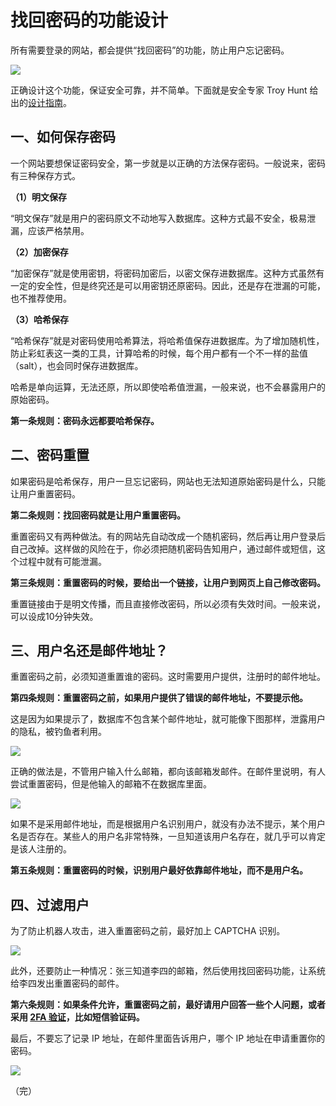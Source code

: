 # 找回密码的功能设计

所有需要登录的网站，都会提供“找回密码”的功能，防止用户忘记密码。

![](https://www.wangbase.com/blogimg/asset/201902/bg20190202701.png)

正确设计这个功能，保证安全可靠，并不简单。下面就是安全专家 Troy Hunt 给出的[设计指南](https://www.troyhunt.com/everything-you-ever-wanted-to-know/)。

## 一、如何保存密码

一个网站要想保证密码安全，第一步就是以正确的方法保存密码。一般说来，密码有三种保存方式。

**（1）明文保存**

“明文保存”就是用户的密码原文不动地写入数据库。这种方式最不安全，极易泄漏，应该严格禁用。

**（2）加密保存**

“加密保存”就是使用密钥，将密码加密后，以密文保存进数据库。这种方式虽然有一定的安全性，但是终究还是可以用密钥还原密码。因此，还是存在泄漏的可能，也不推荐使用。

**（3）哈希保存**

“哈希保存”就是对密码使用哈希算法，将哈希值保存进数据库。为了增加随机性，防止彩虹表这一类的工具，计算哈希的时候，每个用户都有一个不一样的盐值（salt），也会同时保存进数据库。

哈希是单向运算，无法还原，所以即使哈希值泄漏，一般来说，也不会暴露用户的原始密码。

**第一条规则：密码永远都要哈希保存。**

## 二、密码重置

如果密码是哈希保存，用户一旦忘记密码，网站也无法知道原始密码是什么，只能让用户重置密码。

**第二条规则：找回密码就是让用户重置密码。**

重置密码又有两种做法。有的网站先自动改成一个随机密码，然后再让用户登录后自己改掉。这样做的风险在于，你必须把随机密码告知用户，通过邮件或短信，这个过程中就有可能泄漏。

**第三条规则：重置密码的时候，要给出一个链接，让用户到网页上自己修改密码。**

重置链接由于是明文传播，而且直接修改密码，所以必须有失效时间。一般来说，可以设成10分钟失效。

## 三、用户名还是邮件地址？

重置密码之前，必须知道重置谁的密码。这时需要用户提供，注册时的邮件地址。

**第四条规则：重置密码之前，如果用户提供了错误的邮件地址，不要提示他。**

这是因为如果提示了，数据库不包含某个邮件地址，就可能像下图那样，泄露用户的隐私，被钓鱼者利用。

![](https://www.wangbase.com/blogimg/asset/201902/bg20190202702.png)

正确的做法是，不管用户输入什么邮箱，都向该邮箱发邮件。在邮件里说明，有人尝试重置密码，但是他输入的邮箱不在数据库里面。

![](https://www.wangbase.com/blogimg/asset/201902/bg20190202703.png)

如果不是采用邮件地址，而是根据用户名识别用户，就没有办法不提示，某个用户名是否存在。某些人的用户名非常特殊，一旦知道该用户名存在，就几乎可以肯定是该人注册的。

**第五条规则：重置密码的时候，识别用户最好依靠邮件地址，而不是用户名。**

## 四、过滤用户

为了防止机器人攻击，进入重置密码之前，最好加上 CAPTCHA 识别。

![](https://www.wangbase.com/blogimg/asset/201902/bg20190202704.png)

此外，还要防止一种情况：张三知道李四的邮箱，然后使用找回密码功能，让系统给李四发出重置密码的邮件。

**第六条规则：如果条件允许，重置密码之前，最好请用户回答一些个人问题，或者采用 [2FA 验证](http://www.ruanyifeng.com/blog/2017/11/2fa-tutorial.html)，比如短信验证码。**

最后，不要忘了记录 IP 地址，在邮件里面告诉用户，哪个 IP 地址在申请重置你的密码。

![](https://www.wangbase.com/blogimg/asset/201902/bg20190202705.png)

（完）
